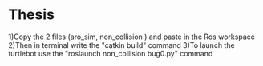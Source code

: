 # Thesis

1)Copy the 2 files (aro_sim, non_collision ) and paste in the Ros workspace
2)Then in terminal write the  "catkin build" command
3)To launch the turtlebot use the "roslaunch non_collision bug0.py" command 
